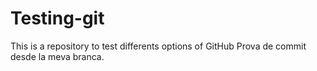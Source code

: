 # Testing-git
This is a repository to test differents options of GitHub
Prova de commit desde la meva branca.
